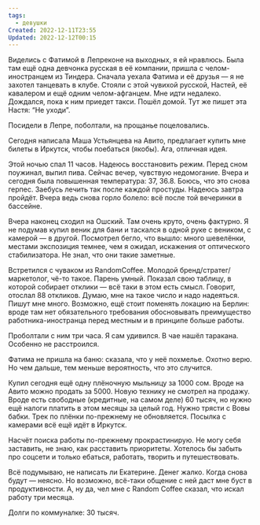 ```yaml
---
tags:
  - девушки
Created: 2022-12-11T23:55
Updated: 2022-12-12T00:15
---
```

Виделись с Фатимой в Лепреконе на выходных, я ей нравлюсь. Была там ещё одна девчонка русская в её компании, пришла с челом-иностранцем из Тиндера. Сначала уехала Фатима и её друзья — я не захотел танцевать в клубе. Стояли с этой чувихой русской, Настей, её кавалером и ещё одним челом-афганцем. Мне идти недалеко. Дождался, пока к ним приедет такси. Пошёл домой. Тут же пишет эта Настя: “Не уходи”.

Посидели в Лепре, поболтали, на прощанье поцеловались.

Сегодня написала Маша Устьянцева на Авито, предлагает купить мне билеты в Иркутск, чтобы поебаться (якобы). Ага, отличная идея.

Этой ночью спал 11 часов. Надеюсь восстановить режим. Перед сном поужинал, выпил пива. Сейчас вечер, чувствую недомогание. Вчера и сегодня была повышенная температура: 37, 36.8. Боюсь, что это снова герпес. Заебусь лечить так после каждой простуды. Надеюсь завтра пройдёт. Вчера ведь снова горло болело: всё после той вечеринки в бассейне.

Вчера наконец сходил на Ошский. Там очень круто, очень фактурно. Я не подумав купил веник для бани и таскался в одной руке с веником, с камерой — в другой. Посмотрел бегло, что вышло: много шевелёнки, местами экспозиция темнее, чем я ожидал, искажения от оптического стабилизатора. Не знал, что они такие заметные.

Встретился с чуваком из RandomCoffee. Молодой бренд/стратег/маркетолог, чё-то такое. Парень умный. Показал свою таблицу, в которой собирает отклики — всё таки в этом есть смысл. Говорит, отослал 88 откликов. Думаю, мне на такое число и надо надеяться. Пишут мне много. Возможно, ещё стоит поменять локацию на Берлин: вроде там нет обязательного требования обосновывать преимущество работника-иностранца перед местным и в принципе больше работы.

Проболтали с ним три часа. Я сам удивился. В чае нашёл таракана. Особенно не расстроился.

Фатима не пришла на баню: сказала, что у неё похмелье. Охотно верю. Но чем дальше, тем меньше вероятность, что это случится.

Купил сегодня ещё одну плёночную мыльницу за 1000 сом. Вроде на Авито можно продать за 5000. Новую технику не смотрел на продажу. Вроде есть свободные (кредитные, на самом деле) 60 тысяч, но нужно ещё налоги платить в этом месяцы за целый год. Нужно трясти с Вовы бабки. Трек по плёнки по-прежнему не обновляется. Посылка с камерами всё ещё идёт в Иркутск.

Насчёт поиска работы по-прежнему прокрастинирую. Не могу себя заставить, не знаю, как расставить приоритеты. Хотелось бы забыть про соцсети и только ебаться, работать, творить и путешествовать.

Всё подумываю, не написать ли Екатерине. Денег жалко. Когда снова будут — неясно. Но возможно, всё-таки общение с ней даст мне буст в продуктивности. А, ну да, чел мне с Random Coffee сказал, что искал работу три месяца.

Долги по коммуналке: 30 тысяч.